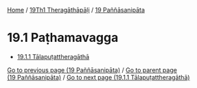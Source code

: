 
[Home](/) / [19Th1 Theragāthāpāḷi](/tipitaka/19Th1.md) / [19 Paññāsanipāta](/tipitaka/19Th1/19.md)

# 19.1 Paṭhamavagga

* [19.1.1 Tālapuṭattheragāthā](/tipitaka/19Th1/19/19.1/19.1.1.md)

[Go to previous page (19 Paññāsanipāta)](/tipitaka/19Th1/19.md) / [Go to parent page (19 Paññāsanipāta)](/tipitaka/19Th1/19.md) / [Go to next page (19.1.1 Tālapuṭattheragāthā)](/tipitaka/19Th1/19/19.1/19.1.1.md)


